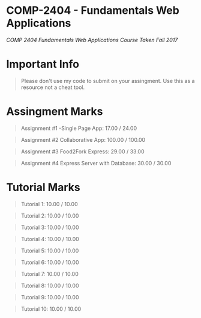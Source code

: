 # COMP-2404 -  Fundamentals Web Applications

*COMP 2404  Fundamentals Web Applications*
*Course Taken Fall 2017*

# Important Info 

>Please don't use my code to submit on your assingment. Use this as a resource not a cheat tool.   

# Assingment Marks  

>Assignment #1 -Single Page App: 17.00 / 24.00 

>Assignment #2 Collaborative App: 100.00 / 100.00 

>Assignment #3 Food2Fork Express: 29.00 / 33.00 

>Assignment #4 Express Server with Database: 30.00 / 30.00 

# Tutorial Marks

>Tutorial 1: 10.00 / 10.00 

>Tutorial 2: 10.00 / 10.00 

>Tutorial 3: 10.00 / 10.00 

>Tutorial 4: 10.00 / 10.00 

>Tutorial 5: 10.00 / 10.00 

>Tutorial 6: 10.00 / 10.00 

>Tutorial 7: 10.00 / 10.00 

>Tutorial 8: 10.00 / 10.00 

>Tutorial 9: 10.00 / 10.00 

>Tutorial 10: 10.00 / 10.00 

